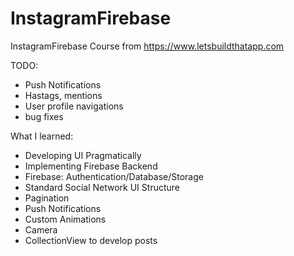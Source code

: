 # InstagramFirebase

InstagramFirebase Course from https://www.letsbuildthatapp.com


TODO:

- Push Notifications
- Hastags, mentions
- User profile navigations
- bug fixes

What I learned:
- Developing UI Pragmatically
- Implementing Firebase Backend
- Firebase: Authentication/Database/Storage
- Standard Social Network UI Structure
- Pagination
- Push Notifications
- Custom Animations
- Camera
- CollectionView to develop posts

